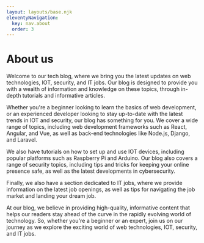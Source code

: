 ```yaml
---
layout: layouts/base.njk
eleventyNavigation:
  key: nav.about
  order: 3
---
```

# About us

Welcome to our tech blog, where we bring you the latest updates on web technologies, IOT, security, and IT jobs. Our blog is designed to provide you with a wealth of information and knowledge on these topics, through in-depth tutorials and informative articles.

Whether you're a beginner looking to learn the basics of web development, or an experienced developer looking to stay up-to-date with the latest trends in IOT and security, our blog has something for you. We cover a wide range of topics, including web development frameworks such as React, Angular, and Vue, as well as back-end technologies like Node.js, Django, and Laravel.

We also have tutorials on how to set up and use IOT devices, including popular platforms such as Raspberry Pi and Arduino. Our blog also covers a range of security topics, including tips and tricks for keeping your online presence safe, as well as the latest developments in cybersecurity.

Finally, we also have a section dedicated to IT jobs, where we provide information on the latest job openings, as well as tips for navigating the job market and landing your dream job.

At our blog, we believe in providing high-quality, informative content that helps our readers stay ahead of the curve in the rapidly evolving world of technology. So, whether you're a beginner or an expert, join us on our journey as we explore the exciting world of web technologies, IOT, security, and IT jobs.
